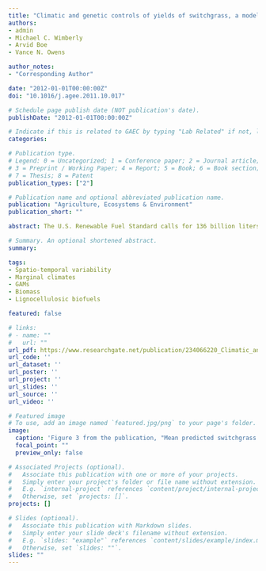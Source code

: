 ```yaml
---
title: "Climatic and genetic controls of yields of switchgrass, a model bioenergy species"
authors:
- admin
- Michael C. Wimberly
- Arvid Boe
- Vance N. Owens

author_notes:
- "Corresponding Author"

date: "2012-01-01T00:00:00Z"
doi: "10.1016/j.agee.2011.10.017"

# Schedule page publish date (NOT publication's date).
publishDate: "2012-01-01T00:00:00Z"

# Indicate if this is related to GAEC by typing "Lab Related" if not, leave blank
categories: 

# Publication type.
# Legend: 0 = Uncategorized; 1 = Conference paper; 2 = Journal article;
# 3 = Preprint / Working Paper; 4 = Report; 5 = Book; 6 = Book section;
# 7 = Thesis; 8 = Patent
publication_types: ["2"]

# Publication name and optional abbreviated publication name.
publication: "Agriculture, Ecosystems & Environment"
publication_short: ""

abstract: The U.S. Renewable Fuel Standard calls for 136 billion liters of renewable fuels production by 2022. Switchgrass (Panicum virgatum L.) has emerged as a leading candidate to be developed as a bioenergy feedstock. To reach biofuel production goals in a sustainable manner, more information is needed to characterize potential production rates of switchgrass. We used switchgrass yield data and general additive models (GAMs) to model lowland and upland switchgrass yield as nonlinear functions of climate and environmental variables. We used the GAMs and a 39-year climate dataset to assess the spatio-temporal variability in switchgrass yield due to climate variables alone. Variables associated with fertilizer application, genetics, precipitation, and management practices were the most important for explaining variability in switchgrass yield. The relationship of switchgrass yield with climate variables was different for upland than lowland cultivars. The spatio-temporal analysis showed that considerable variability in switchgrass yields can occur due to climate variables alone. The highest switchgrass yields with the lowest variability occurred primarily in the Corn Belt region, suggesting that prime cropland regions are the best suited for a constant and high switchgrass biomass yield. Given that much lignocellulosic feedstock production will likely occur in regions with less suitable climates for agriculture, interannual variability in yields should be expected and incorporated into operational planning.

# Summary. An optional shortened abstract.
summary: 

tags:
- Spatio-temporal variability
- Marginal climates
- GAMs
- Biomass
- Lignocellulosic biofuels

featured: false

# links:
# - name: ""
#   url: ""
url_pdf: https://www.researchgate.net/publication/234066220_Climatic_and_genetic_controls_of_yields_of_switchgrass_a_model_bioenergy_species
url_code: ''
url_dataset: ''
url_poster: ''
url_project: ''
url_slides: ''
url_source: ''
url_video: ''

# Featured image
# To use, add an image named `featured.jpg/png` to your page's folder. 
image:
  caption: 'Figure 3 from the publication, "Mean predicted switchgrass yield (Mg/ha) from 1970 to 2008 for (a) upland and (c) lowland cytotypes and variability in switchgrass yield expressed as interquartile ratio (interquartile range/median) for (b) upland and (d) lowland cytotypes. Counties shown in gray fell outside the precipitation and temperature conditions used to parameterize our GAM models or are at the extremes of the variables outside the confidence in the GAM models." '
  focal_point: ""
  preview_only: false

# Associated Projects (optional).
#   Associate this publication with one or more of your projects.
#   Simply enter your project's folder or file name without extension.
#   E.g. `internal-project` references `content/project/internal-project/index.md`.
#   Otherwise, set `projects: []`.
projects: []

# Slides (optional).
#   Associate this publication with Markdown slides.
#   Simply enter your slide deck's filename without extension.
#   E.g. `slides: "example"` references `content/slides/example/index.md`.
#   Otherwise, set `slides: ""`.
slides: ""
---
```

